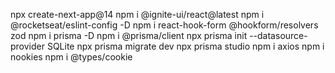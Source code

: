 npx create-next-app@14
npm i @ignite-ui/react@latest
npm i @rocketseat/eslint-config -D
npm i react-hook-form @hookform/resolvers zod
npm i prisma -D
npm i @prisma/client
npx prisma init --datasource-provider SQLite
npx prisma migrate dev
npx prisma studio
npm i axios
npm i  nookies
npm i @types/cookie